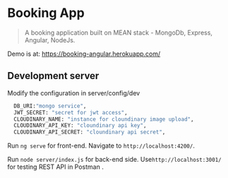 # Booking App

> A booking application built on MEAN stack - MongoDb, Express, Angular, NodeJs.

Demo is at: https://booking-angular.herokuapp.com/

## Development server
Modify the configuration in server/config/dev

```bash
  DB_URI:"mongo service",
  JWT_SECRET: "secret for jwt access",
  CLOUDINARY_NAME: "instance for cloundinary image upload",
  CLOUDINARY_API_KEY: "cloundinary api key",
  CLOUDINARY_API_SECRET: "cloundinary api secret",
 ```

Run `ng serve` for front-end. Navigate to `http://localhost:4200/`.

Run `node server/index.js` for back-end side. Use`http://localhost:3001/` for testing REST API in Postman . 
